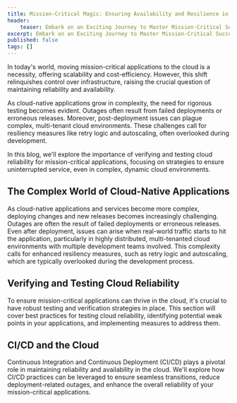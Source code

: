 ```yaml
---
title: Mission-Critical Magic: Ensuring Availability and Resilience in Cloud-Native Adventures
header:    
    teaser: Embark on an Exciting Journey to Master Mission-Critical Success in the Cloud: Discover the Secrets of Availability and Resilience!
excerpt: Embark on an Exciting Journey to Master Mission-Critical Success in the Cloud: Discover the Secrets of Availability and Resilience!
published: false
tags: []
---
```


In today's world, moving mission-critical applications to the cloud is a necessity, offering scalability and cost-efficiency. However, this shift relinquishes control over infrastructure, raising the crucial question of maintaining reliability and availability.

As cloud-native applications grow in complexity, the need for rigorous testing becomes evident. Outages often result from failed deployments or erroneous releases. Moreover, post-deployment issues can plague complex, multi-tenant cloud environments. These challenges call for resiliency measures like retry logic and autoscaling, often overlooked during development.

In this blog, we'll explore the importance of verifying and testing cloud reliability for mission-critical applications, focusing on strategies to ensure uninterrupted service, even in complex, dynamic cloud environments.

## The Complex World of Cloud-Native Applications

As cloud-native applications and services become more complex, deploying changes and new releases becomes increasingly challenging. Outages are often the result of failed deployments or erroneous releases. Even after deployment, issues can arise when real-world traffic starts to hit the application, particularly in highly distributed, multi-tenanted cloud environments with multiple development teams involved. This complexity calls for enhanced resiliency measures, such as retry logic and autoscaling, which are typically overlooked during the development process.

## Verifying and Testing Cloud Reliability

To ensure mission-critical applications can thrive in the cloud, it's crucial to have robust testing and verification strategies in place. This section will cover best practices for testing cloud reliability, identifying potential weak points in your applications, and implementing measures to address them.

## CI/CD and the Cloud

Continuous Integration and Continuous Deployment (CI/CD) plays a pivotal role in maintaining reliability and availability in the cloud. We'll explore how CI/CD practices can be leveraged to ensure seamless transitions, reduce deployment-related outages, and enhance the overall reliability of your mission-critical applications.
